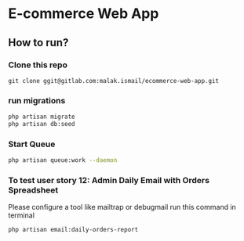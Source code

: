 # E-commerce Web App



## How to run?

### Clone this repo

```git
git clone ggit@gitlab.com:malak.ismail/ecommerce-web-app.git
```

### run migrations
```bash
php artisan migrate 
php artisan db:seed
```

### Start Queue
```bash
php artisan queue:work --daemon
```

### To test user story 12: Admin Daily Email with Orders Spreadsheet
Please configure a tool like mailtrap or debugmail
run this command in terminal
```bash
php artisan email:daily-orders-report
```
